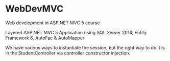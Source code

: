 # WebDevMVC
Web development in ASP.NET MVC 5 course

Layered ASP.NET MVC 5 Application using SQL Server 2014, Entity Framework 6, AutoFac & AutoMapper

We have various ways to instantiate the session, but the right way to do it is in the StudentController via controller constructor injection.
